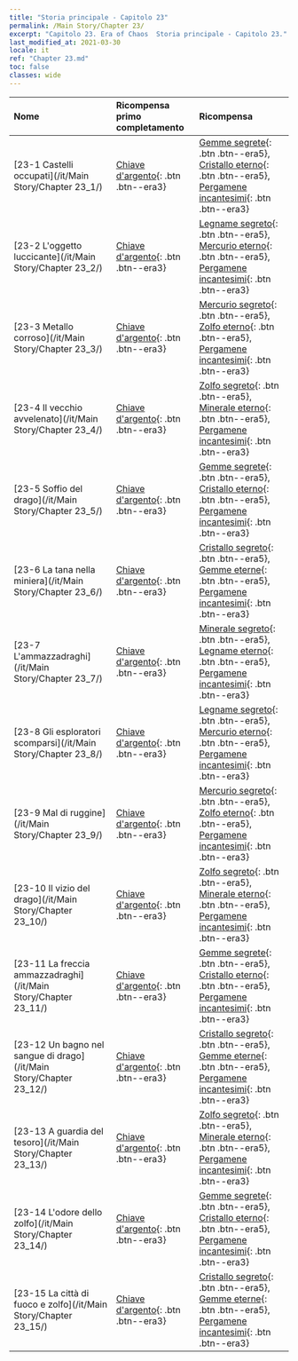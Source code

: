 ```yaml
---
title: "Storia principale - Capitolo 23"
permalink: /Main Story/Chapter 23/
excerpt: "Capitolo 23. Era of Chaos  Storia principale - Capitolo 23."
last_modified_at: 2021-03-30
locale: it
ref: "Chapter 23.md"
toc: false
classes: wide
---
```


  | Nome |  Ricompensa primo completamento | Ricompensa |
  |:------------|:------------|:------------| 
  | [23-1 Castelli occupati](/it/Main Story/Chapter 23_1/) | [Chiave d'argento](/it/Items/con_693/){: .btn .btn--era3} | [Gemme segrete](/it/Items/mat_79/){: .btn .btn--era5}, [Cristallo eterno](/it/Items/mat_73/){: .btn .btn--era5}, [Pergamene incantesimi](/it/Items/con_694/){: .btn .btn--era3} |
  | [23-2 L'oggetto luccicante](/it/Main Story/Chapter 23_2/) | [Chiave d'argento](/it/Items/con_693/){: .btn .btn--era3} | [Legname segreto](/it/Items/mat_76/){: .btn .btn--era5}, [Mercurio eterno](/it/Items/mat_70/){: .btn .btn--era5}, [Pergamene incantesimi](/it/Items/con_694/){: .btn .btn--era3} |
  | [23-3 Metallo corroso](/it/Main Story/Chapter 23_3/) | [Chiave d'argento](/it/Items/con_693/){: .btn .btn--era3} | [Mercurio segreto](/it/Items/mat_77/){: .btn .btn--era5}, [Zolfo eterno](/it/Items/mat_71/){: .btn .btn--era5}, [Pergamene incantesimi](/it/Items/con_694/){: .btn .btn--era3} |
  | [23-4 Il vecchio avvelenato](/it/Main Story/Chapter 23_4/) | [Chiave d'argento](/it/Items/con_693/){: .btn .btn--era3} | [Zolfo segreto](/it/Items/mat_78/){: .btn .btn--era5}, [Minerale eterno](/it/Items/mat_68/){: .btn .btn--era5}, [Pergamene incantesimi](/it/Items/con_694/){: .btn .btn--era3} |
  | [23-5 Soffio del drago](/it/Main Story/Chapter 23_5/) | [Chiave d'argento](/it/Items/con_693/){: .btn .btn--era3} | [Gemme segrete](/it/Items/mat_79/){: .btn .btn--era5}, [Cristallo eterno](/it/Items/mat_73/){: .btn .btn--era5}, [Pergamene incantesimi](/it/Items/con_694/){: .btn .btn--era3} |
  | [23-6 La tana nella miniera](/it/Main Story/Chapter 23_6/) | [Chiave d'argento](/it/Items/con_693/){: .btn .btn--era3} | [Cristallo segreto](/it/Items/mat_80/){: .btn .btn--era5}, [Gemme eterne](/it/Items/mat_72/){: .btn .btn--era5}, [Pergamene incantesimi](/it/Items/con_694/){: .btn .btn--era3} |
  | [23-7 L'ammazzadraghi](/it/Main Story/Chapter 23_7/) | [Chiave d'argento](/it/Items/con_693/){: .btn .btn--era3} | [Minerale segreto](/it/Items/mat_75/){: .btn .btn--era5}, [Legname eterno](/it/Items/mat_69/){: .btn .btn--era5}, [Pergamene incantesimi](/it/Items/con_694/){: .btn .btn--era3} |
  | [23-8 Gli esploratori scomparsi](/it/Main Story/Chapter 23_8/) | [Chiave d'argento](/it/Items/con_693/){: .btn .btn--era3} | [Legname segreto](/it/Items/mat_76/){: .btn .btn--era5}, [Mercurio eterno](/it/Items/mat_70/){: .btn .btn--era5}, [Pergamene incantesimi](/it/Items/con_694/){: .btn .btn--era3} |
  | [23-9 Mal di ruggine](/it/Main Story/Chapter 23_9/) | [Chiave d'argento](/it/Items/con_693/){: .btn .btn--era3} | [Mercurio segreto](/it/Items/mat_77/){: .btn .btn--era5}, [Zolfo eterno](/it/Items/mat_71/){: .btn .btn--era5}, [Pergamene incantesimi](/it/Items/con_694/){: .btn .btn--era3} |
  | [23-10 Il vizio del drago](/it/Main Story/Chapter 23_10/) | [Chiave d'argento](/it/Items/con_693/){: .btn .btn--era3} | [Zolfo segreto](/it/Items/mat_78/){: .btn .btn--era5}, [Minerale eterno](/it/Items/mat_68/){: .btn .btn--era5}, [Pergamene incantesimi](/it/Items/con_694/){: .btn .btn--era3} |
  | [23-11 La freccia ammazzadraghi](/it/Main Story/Chapter 23_11/) | [Chiave d'argento](/it/Items/con_693/){: .btn .btn--era3} | [Gemme segrete](/it/Items/mat_79/){: .btn .btn--era5}, [Cristallo eterno](/it/Items/mat_73/){: .btn .btn--era5}, [Pergamene incantesimi](/it/Items/con_694/){: .btn .btn--era3} |
  | [23-12 Un bagno nel sangue di drago](/it/Main Story/Chapter 23_12/) | [Chiave d'argento](/it/Items/con_693/){: .btn .btn--era3} | [Cristallo segreto](/it/Items/mat_80/){: .btn .btn--era5}, [Gemme eterne](/it/Items/mat_72/){: .btn .btn--era5}, [Pergamene incantesimi](/it/Items/con_694/){: .btn .btn--era3} |
  | [23-13 A guardia del tesoro](/it/Main Story/Chapter 23_13/) | [Chiave d'argento](/it/Items/con_693/){: .btn .btn--era3} | [Zolfo segreto](/it/Items/mat_78/){: .btn .btn--era5}, [Minerale eterno](/it/Items/mat_68/){: .btn .btn--era5}, [Pergamene incantesimi](/it/Items/con_694/){: .btn .btn--era3} |
  | [23-14 L'odore dello zolfo](/it/Main Story/Chapter 23_14/) | [Chiave d'argento](/it/Items/con_693/){: .btn .btn--era3} | [Gemme segrete](/it/Items/mat_79/){: .btn .btn--era5}, [Cristallo eterno](/it/Items/mat_73/){: .btn .btn--era5}, [Pergamene incantesimi](/it/Items/con_694/){: .btn .btn--era3} |
  | [23-15 La città di fuoco e zolfo](/it/Main Story/Chapter 23_15/) | [Chiave d'argento](/it/Items/con_693/){: .btn .btn--era3} | [Cristallo segreto](/it/Items/mat_80/){: .btn .btn--era5}, [Gemme eterne](/it/Items/mat_72/){: .btn .btn--era5}, [Pergamene incantesimi](/it/Items/con_694/){: .btn .btn--era3} |
